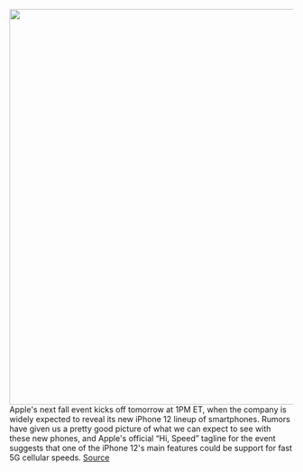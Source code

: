<img src='https://cdn.vox-cdn.com/thumbor/suWlKeEcAlqmxZNEFIUd14GhYY0=/0x0:2040x1360/1200x800/filters:focal(857x517:1183x843)/cdn.vox-cdn.com/uploads/chorus_image/image/67618387/akrales_190914_3666_0109.0.jpg' width='700px' /><br/>
Apple's next fall event kicks off tomorrow at 1PM ET, when the company is widely expected to reveal its new iPhone 12 lineup of smartphones. Rumors have given us a pretty good picture of what we can expect to see with these new phones, and Apple's official “Hi, Speed” tagline for the event suggests that one of the iPhone 12's main features could be support for fast 5G cellular speeds.
<a href='https://www.theverge.com/2020/10/12/21508779/apple-iphone-12-october-event-what-to-expect-hi-speed-rumors'> Source <a/>
